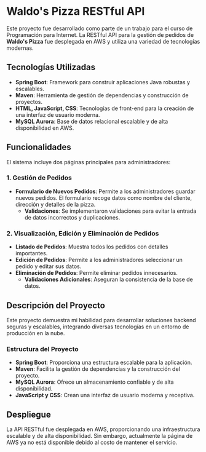 # Waldo's Pizza RESTful API

Este proyecto fue desarrollado como parte de un trabajo para el curso de Programación para Internet. La RESTful API para la gestión de pedidos de **Waldo's Pizza** fue desplegada en AWS y utiliza una variedad de tecnologías modernas.

## Tecnologías Utilizadas

- **Spring Boot**: Framework para construir aplicaciones Java robustas y escalables.
- **Maven**: Herramienta de gestión de dependencias y construcción de proyectos.
- **HTML, JavaScript, CSS**: Tecnologías de front-end para la creación de una interfaz de usuario moderna.
- **MySQL Aurora**: Base de datos relacional escalable y de alta disponibilidad en AWS.

## Funcionalidades

El sistema incluye dos páginas principales para administradores:

### 1. Gestión de Pedidos

- **Formulario de Nuevos Pedidos**: Permite a los administradores guardar nuevos pedidos. El formulario recoge datos como nombre del cliente, dirección y detalles de la pizza.
  - **Validaciones**: Se implementaron validaciones para evitar la entrada de datos incorrectos y duplicaciones.

### 2. Visualización, Edición y Eliminación de Pedidos

- **Listado de Pedidos**: Muestra todos los pedidos con detalles importantes.
- **Edición de Pedidos**: Permite a los administradores seleccionar un pedido y editar sus datos.
- **Eliminación de Pedidos**: Permite eliminar pedidos innecesarios.
  - **Validaciones Adicionales**: Aseguran la consistencia de la base de datos.

## Descripción del Proyecto

Este proyecto demuestra mi habilidad para desarrollar soluciones backend seguras y escalables, integrando diversas tecnologías en un entorno de producción en la nube. 

### Estructura del Proyecto

- **Spring Boot**: Proporciona una estructura escalable para la aplicación.
- **Maven**: Facilita la gestión de dependencias y la construcción del proyecto.
- **MySQL Aurora**: Ofrece un almacenamiento confiable y de alta disponibilidad.
- **JavaScript y CSS**: Crean una interfaz de usuario moderna y receptiva.

## Despliegue

La API RESTful fue desplegada en AWS, proporcionando una infraestructura escalable y de alta disponibilidad. Sin embargo, actualmente la página de AWS ya no está disponible debido al costo de mantener el servicio.
